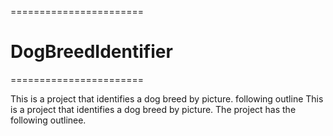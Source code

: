 =======================
# DogBreedIdentifier
=======================

This is a project that identifies a dog breed by picture. following outline
This is a project that identifies a dog breed by picture.
The project has the following outlinee.

